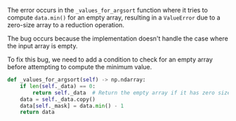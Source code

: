 The error occurs in the `_values_for_argsort` function where it tries to compute `data.min()` for an empty array, resulting in a `ValueError` due to a zero-size array to a reduction operation.

The bug occurs because the implementation doesn't handle the case where the input array is empty.

To fix this bug, we need to add a condition to check for an empty array before attempting to compute the minimum value.

```python
def _values_for_argsort(self) -> np.ndarray:
    if len(self._data) == 0:
        return self._data  # Return the empty array if it has zero size
    data = self._data.copy()
    data[self._mask] = data.min() - 1
    return data
```